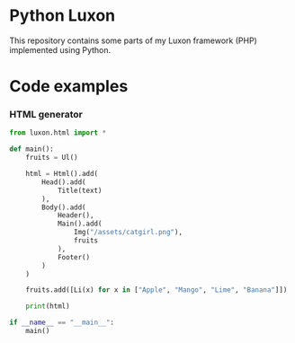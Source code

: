 # Python Luxon
This repository contains some parts of my Luxon framework (PHP) implemented using Python.

# Code examples
### HTML generator
```py
from luxon.html import *

def main():
    fruits = Ul()

    html = Html().add(
        Head().add(
            Title(text)
        ),
        Body().add(
            Header(),
            Main().add(
                Img("/assets/catgirl.png"),
                fruits
            ),
            Footer()
        )
    )

    fruits.add([Li(x) for x in ["Apple", "Mango", "Lime", "Banana"]])

    print(html)

if __name__ == "__main__":
    main()
```